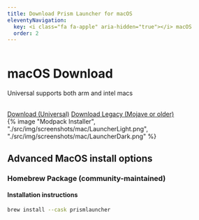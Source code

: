 ```yaml
---
title: Download Prism Launcher for macOS
eleventyNavigation:
  key: <i class="fa fa-apple" aria-hidden="true"></i> macOS 
  order: 2
---
```


<div class="download-content">
    <div class="row">
    <div class="column">
      <div>
        <h1>macOS Download</h1>
        <p>Universal supports both arm and intel macs</p>
        <br>
        <a class="button size-large" href="https://github.com/PrismLauncher/PrismLauncher/releases/download/{{ version.current }}/PrismLauncher-macOS-{{ version.current }}.tar.gz">Download (Universal)</a>
        <a class="button size-large" href="https://github.com/PrismLauncher/PrismLauncher/releases/download/{{ version.current }}/PrismLauncher-macOS-Legacy-{{ version.current }}.tar.gz">Download Legacy (Mojave or older)</a>
      </div>
    </div>
    <div class="column">
      {% image "Modpack Installer", "./src/img/screenshots/mac/LauncherLight.png", "./src/img/screenshots/mac/LauncherDark.png" %}
    </div>
  </div>
</div>

<div class="infobox top">

## Advanced MacOS install options

### Homebrew Package (community-maintained)

#### Installation instructions

```bash
brew install --cask prismlauncher
```

<!--
### MacPorts Package (community-maintained)

#### Installation instructions

```bash
sudo port install PrismLauncher
```
  
</div>
-->
